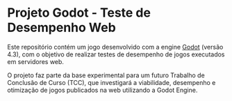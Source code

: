 # Projeto Godot - Teste de Desempenho Web

Este repositório contém um jogo desenvolvido com a engine [Godot](https://godotengine.org/) (versão 4.3), com o objetivo de realizar testes de desempenho de jogos executados em servidores web.  

O projeto faz parte da base experimental para um futuro Trabalho de Conclusão de Curso (TCC), que investigará a viabilidade, desempenho e otimização de jogos publicados na web utilizando a Godot Engine.
